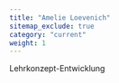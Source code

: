 ```yaml
---
title: "Amelie Loevenich"
sitemap_exclude: true
category: "current"
weight: 1
---
```


Lehrkonzept-Entwicklung
